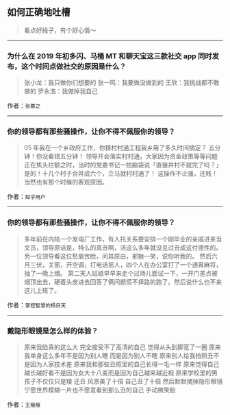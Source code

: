 ## 如何正确地吐槽

> 看点好段子，有个好心情～


 
---

### 为什么在 2019 年初多闪、马桶 MT 和聊天宝这三款社交 app 同时发布，这个时间点做社交的原因是什么？

> 张小龙：我只做你们想要的
> 张一鸣：我要做没做到的
> 王欣：我挑战都不敢做的
> 罗永浩：我做掉我自己


作者：`张慕之`

---

### 你的领导都有那些骚操作，让你不得不佩服你的领导？

> 05 年我在一个乡政府工作，你猜村村通工程我乡用了多久时间搞定？
> 五分钟！你没看错五分钟！
> 领导开会落实村村通，大家因为资金政策等等问题正在焦头烂额之时，当时的党委书记一拍脑袋说「直接并村不就完了吗？」
> 是的！十几个村子合并成六个，立马就村村通了！
> 这操作不止骚，还贱！当然也有那个时候的客观原因。


作者：`知乎用户`

---

### 你的领导都有那些骚操作，让你不得不佩服你的领导？

> 多年前在内陆一个发电厂工作，有人托关系要安排一个刚毕业的亲戚进来当文员，领导原话是，特么的真丑啊，活这么多年就没见过丑成这付德性的。
> 另一位领导看这位愁眉苦脸，问其原由，邪魅一笑，说你听我的。
> 然后六月三伏，关窗，开空调，打电话摇人，四个人在办公室打了一个通宵麻将，抽了一晚上烟。
> 第二天人姑娘早早来走个过场儿面试一下，一开门差点被烟顶出去，硬着头皮进去回答了俩问题慌不择路的跑了。然后说什么也不来这儿上班了。


作者：`掌控智慧的杨日天`

---

### 戴隐形眼镜是怎么样的体验？

> 原来我脸真的这么大
> 完全接受不了高清的自己
> 觉得从头到脚宽了一圈
> 原来我单身这么多年不是因为别人瞎 而是因为别人不瞎
> 原来别人给我拍照丑不是因为人家技术差
> 原来我和那些丑照里的自己长得一毛一样
> 原来觉得自己越长越好看不是因为女大十八变而是因为自己越来越近视
> 原来学校里的男孩子不仅仅只是矮 还丑
> 风景美了十倍 自己丑了十倍
> 然后默默摘掉隐形眼镜宁愿世界模糊一片也不愿意看到那么丑的自己 手动微笑脸


作者：`王瘦瘦`